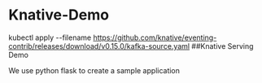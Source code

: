 # Knative-Demo
kubectl apply --filename https://github.com/knative/eventing-contrib/releases/download/v0.15.0/kafka-source.yaml
##Knative Serving Demo

We use python flask to create a sample application 

